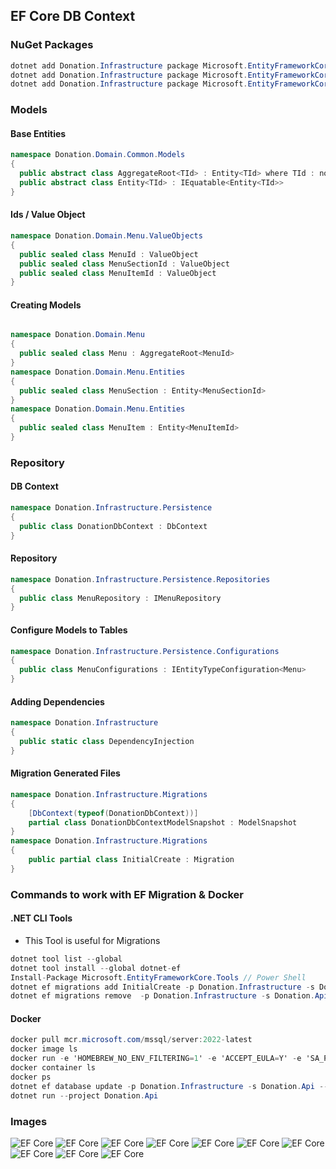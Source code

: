 ﻿## EF Core DB Context

### NuGet Packages
```csharp
dotnet add Donation.Infrastructure package Microsoft.EntityFrameworkCore 
dotnet add Donation.Infrastructure package Microsoft.EntityFrameworkCore.SqlServer
dotnet add Donation.Infrastructure package Microsoft.EntityFrameworkCore.Design
```
### Models
#### Base Entities
```csharp
namespace Donation.Domain.Common.Models
{
  public abstract class AggregateRoot<TId> : Entity<TId> where TId : notnull
  public abstract class Entity<TId> : IEquatable<Entity<TId>>
}
```
#### Ids / Value Object
```csharp
namespace Donation.Domain.Menu.ValueObjects
{
  public sealed class MenuId : ValueObject
  public sealed class MenuSectionId : ValueObject
  public sealed class MenuItemId : ValueObject
}
```
#### Creating Models
```csharp

namespace Donation.Domain.Menu
{
  public sealed class Menu : AggregateRoot<MenuId>
}
namespace Donation.Domain.Menu.Entities
{
  public sealed class MenuSection : Entity<MenuSectionId>
}
namespace Donation.Domain.Menu.Entities
{
  public sealed class MenuItem : Entity<MenuItemId>
}
```
### Repository
#### DB Context
```csharp
namespace Donation.Infrastructure.Persistence
{
  public class DonationDbContext : DbContext
}
```
#### Repository
```csharp
namespace Donation.Infrastructure.Persistence.Repositories
{
  public class MenuRepository : IMenuRepository
}
```
#### Configure Models to Tables
```csharp
namespace Donation.Infrastructure.Persistence.Configurations
{
  public class MenuConfigurations : IEntityTypeConfiguration<Menu>
}
```
#### Adding Dependencies
```csharp
namespace Donation.Infrastructure
{
  public static class DependencyInjection
}
```
#### Migration Generated Files
```csharp
namespace Donation.Infrastructure.Migrations
{
    [DbContext(typeof(DonationDbContext))]
    partial class DonationDbContextModelSnapshot : ModelSnapshot
}
namespace Donation.Infrastructure.Migrations
{
    public partial class InitialCreate : Migration
}
```
### Commands to work with EF Migration & Docker
#### .NET CLI Tools
- This Tool is useful for Migrations
```csharp
dotnet tool list --global
dotnet tool install --global dotnet-ef
Install-Package Microsoft.EntityFrameworkCore.Tools // Power Shell
dotnet ef migrations add InitialCreate -p Donation.Infrastructure -s Donation.Api
dotnet ef migrations remove  -p Donation.Infrastructure -s Donation.Api
```

#### Docker 
```csharp
docker pull mcr.microsoft.com/mssql/server:2022-latest
docker image ls
docker run -e 'HOMEBREW_NO_ENV_FILTERING=1' -e 'ACCEPT_EULA=Y' -e 'SA_PASSWORD=asdf1234' -p 1433:1433 -d mcr.microsoft.com/mssql/server:2022-latest
docker container ls
docker ps
dotnet ef database update -p Donation.Infrastructure -s Donation.Api --connection "Server=localhost;Database=Donation;User Id=sa;Password=asdf1234;Encrypt=false"
dotnet run --project Donation.Api
````

### Images
![EF Core](https://github.com/ahsansoftengineer/donation-DDD/blob/A2-EF-Core-DDD-CleanArchetecture/Info/Images/StageA2-EF-Core-DDD.png)
![EF Core](https://github.com/ahsansoftengineer/donation-DDD/blob/A2-EF-Core-DDD-CleanArchetecture/Info/Images/StageA2-EF-Core-DDD-I.png)
![EF Core](https://github.com/ahsansoftengineer/donation-DDD/blob/A2-EF-Core-DDD-CleanArchetecture/Info/Images/StageA2-EF-Core-Full-Diagram.png)
![EF Core](https://github.com/ahsansoftengineer/donation-DDD/blob/A2-EF-Core-DDD-CleanArchetecture/Info/Images/StageA2-EF-Core-Z-DB-Diagram.png)
![EF Core](https://github.com/ahsansoftengineer/donation-DDD/blob/A2-EF-Core-DDD-CleanArchetecture/Info/Images/StageA2-EF-Core-Z-DB-Diagram-II.png)
![EF Core](https://github.com/ahsansoftengineer/donation-DDD/blob/A2-EF-Core-DDD-CleanArchetecture/Info/Images/StageA2-EF-Core-Z-DB-Diagram-III.png)
![EF Core](https://github.com/ahsansoftengineer/donation-DDD/blob/A2-EF-Core-DDD-CleanArchetecture/Info/Images/StageA2-EF-Core-Z-DB-Diagram-IV.png)
![EF Core](https://github.com/ahsansoftengineer/donation-DDD/blob/A2-EF-Core-DDD-CleanArchetecture/Info/Images/StageA2-EF-Core-Z-DB-Diagram-V.png)
![EF Core](https://github.com/ahsansoftengineer/donation-DDD/blob/A2-EF-Core-DDD-CleanArchetecture/Info/Images/StageA2-EF-Core-Z-DB-Diagram-VI.png)
![EF Core](https://github.com/ahsansoftengineer/donation-DDD/blob/A2-EF-Core-DDD-CleanArchetecture/Info/Images/StageA2-EF-Core-Z-DB-Diagram-VII.png)
